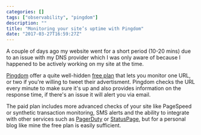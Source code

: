 ```yaml
---
categories: []
tags: ["observability", "pingdom"]
description: ""
title: "Monitoring your site’s uptime with Pingdom"
date: "2017-03-27T16:59:27Z"
---
```


A couple of days ago my website went for a short period (10-20 mins) due to an issue with my DNS provider which I was only aware of because I happened to be actively working on my site at the time.

[Pingdom](https://www.pingdom.com) offer a quite well-hidden [free plan](https://www.pingdom.com/free) that lets you monitor one URL, or two if you're willing to tweet their advertisment. Pingdom checks the URL every minute to make sure it's up and also provides information on the response time, if there's an issue it will alert you via email. 

The paid plan includes more advanced checks of your site like PageSpeed or synthetic transaction monitoring, SMS alerts and the ability to integrate with other services such as [PagerDuty](http://pagerduty.com) or [StatusPage](http://statuspage.io/), but for a personal blog like mine the free plan is easily sufficient.
